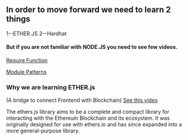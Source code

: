 ## In order to move forward we need to learn 2 things 
1--ETHER.JS
2--Hardhat

#### But if you are not familiar with NODE.JS you need to see few videos.
[Require Function](https://www.youtube.com/watch?v=xHLd36QoS4k)


[Module Patterns](https://www.youtube.com/watch?v=9UaZtgB5tQI)

### Why we are learning ETHER.js
(A bridge to connect Frontend with Blockchain)
[See this video](https://www.youtube.com/watch?v=yk7nVp5HTCk&t=410s)

The ethers.js library aims to be a complete and compact library for interacting 
with the Ethereum Blockchain and its ecosystem. It was originally designed for use with ethers.io and
has since expanded into a more general-purpose library.
